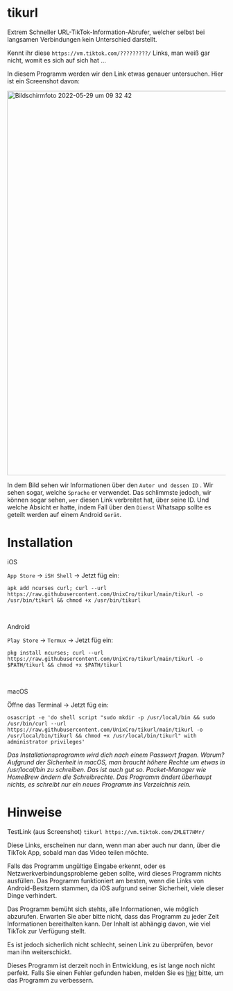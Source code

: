 # tikurl

Extrem Schneller URL-TikTok-Information-Abrufer, welcher selbst bei langsamen Verbindungen kein Unterschied darstellt. 

Kennt ihr diese `https://vm.tiktok.com/?????????/` Links, man weiß gar nicht, womit es sich auf sich hat ... 

In diesem Programm werden wir den Link etwas genauer untersuchen. Hier ist ein Screenshot davon: 


<img width="885" alt="Bildschirmfoto 2022-05-29 um 09 32 42" src="https://user-images.githubusercontent.com/70098046/170857355-c5930a28-5c82-4c9d-9bf1-37d2d754b52f.png">

In dem Bild sehen wir Informationen über den `Autor und dessen ID` . Wir sehen sogar, welche `Sprache` er verwendet. 
Das schlimmste jedoch, wir können sogar sehen, `wer` diesen Link verbreitet hat, über seine ID. Und welche Absicht er hatte, indem Fall über den `Dienst` Whatsapp sollte es geteilt werden auf einem Android `Gerät`.

# Installation

iOS 

`App Store` -> `iSH Shell` -> Jetzt füg ein: 

```
apk add ncurses curl; curl --url https://raw.githubusercontent.com/UnixCro/tikurl/main/tikurl -o /usr/bin/tikurl && chmod +x /usr/bin/tikurl
```

<br>

Android 

`Play Store` -> `Termux` -> Jetzt füg ein: 

```
pkg install ncurses; curl --url https://raw.githubusercontent.com/UnixCro/tikurl/main/tikurl -o $PATH/tikurl && chmod +x $PATH/tikurl
```

<br>

macOS 

Öffne das Terminal -> Jetzt füg ein:

```
osascript -e 'do shell script "sudo mkdir -p /usr/local/bin && sudo /usr/bin/curl --url https://raw.githubusercontent.com/UnixCro/tikurl/main/tikurl -o /usr/local/bin/tikurl && chmod +x /usr/local/bin/tikurl" with administrator privileges'
```

*Das Installationsprogramm wird dich nach einem Passwort fragen. Warum? Aufgrund der Sicherheit in macOS, man braucht höhere Rechte um etwas in /usr/local/bin zu schreiben. Das ist auch gut so. Packet-Manager wie HomeBrew ändern die Schreibrechte. Das Programm ändert überhaupt nichts, es schreibt nur ein neues Programm ins Verzeichnis rein.*


# Hinweise

TestLink (aus Screenshot) `tikurl https://vm.tiktok.com/ZMLET7HMr/`

Diese Links, erscheinen nur dann, wenn man aber auch nur dann, über die TikTok App, sobald man das Video teilen möchte.

Falls das Programm ungültige Eingabe erkennt, oder es Netzwerkverbindungsprobleme geben sollte, wird dieses Programm nichts ausfüllen.
Das Programm funktioniert am besten, wenn die Links von Android-Besitzern stammen, da iOS aufgrund seiner Sicherheit, viele dieser Dinge verhindert.

Das Programm bemüht sich stehts, alle Informationen, wie möglich abzurufen. Erwarten Sie aber bitte nicht, dass das Programm zu jeder Zeit Informationen  bereithalten kann. Der Inhalt ist abhängig davon, wie viel TikTok zur Verfügung stellt.

Es ist jedoch sicherlich nicht schlecht, seinen Link zu überprüfen, bevor man ihn weiterschickt.

Dieses Programm ist derzeit noch in Entwicklung, es ist lange noch nicht perfekt. Falls Sie einen Fehler gefunden haben, melden Sie es [hier](https://github.com/UnixCro/tikurl/issues) bitte, um das Programm zu verbessern. 
